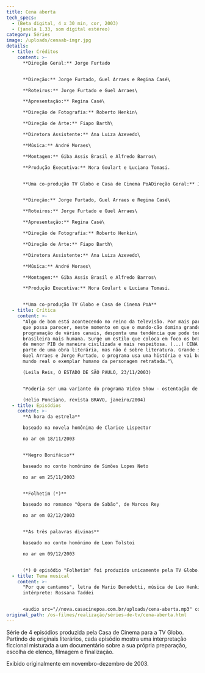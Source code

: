 ```yaml
---
title: Cena aberta
tech_specs:
  - (Beta digital, 4 x 30 min, cor, 2003)
  - (janela 1.33, som digital estéreo)
category: Séries
image: /uploads/cenaab-imgr.jpg
details:
  - title: Créditos
    content: >-
      **Direção Geral:** Jorge Furtado


      **Direção:** Jorge Furtado, Guel Arraes e Regina Casé\

      **Roteiros:** Jorge Furtado e Guel Arraes\

      **Apresentação:** Regina Casé\

      **Direção de Fotografia:** Roberto Henkin\

      **Direção de Arte:** Fiapo Barth\

      **Diretora Assistente:** Ana Luiza Azevedo\

      **Música:** André Moraes\

      **Montagem:** Giba Assis Brasil e Alfredo Barros\

      **Produção Executiva:** Nora Goulart e Luciana Tomasi.


      **Uma co-produção TV Globo e Casa de Cinema PoADireção Geral:** Jorge Furtado


      **Direção:** Jorge Furtado, Guel Arraes e Regina Casé\

      **Roteiros:** Jorge Furtado e Guel Arraes\

      **Apresentação:** Regina Casé\

      **Direção de Fotografia:** Roberto Henkin\

      **Direção de Arte:** Fiapo Barth\

      **Diretora Assistente:** Ana Luiza Azevedo\

      **Música:** André Moraes\

      **Montagem:** Giba Assis Brasil e Alfredo Barros\

      **Produção Executiva:** Nora Goulart e Luciana Tomasi.


      **Uma co-produção TV Globo e Casa de Cinema PoA**
  - title: Crítica
    content: >-
      "Algo de bom está acontecendo no reino da televisão. Por mais paradoxal
      que possa parecer, neste momento em que o mundo-cão domina grande parte da
      programação de vários canais, desponta uma tendência que pode tornar a TV
      brasileira mais humana. Surge um estilo que coloca em foco os brasileiros
      de menor PIB de maneira civilizada e mais respeitosa. (...) CENA ABERTA
      parte de uma obra literária, mas não é sobre literatura. Grande sacada de
      Guel Arraes e Jorge Furtado, o programa usa uma história e vai buscar no
      mundo real o exemplar humano da personagem retratada."\

      (Leila Reis, O ESTADO DE SÃO PAULO, 23/11/2003)


      "Poderia ser uma variante do programa Video Show - ostentação de todo o aparato, arquivo e memória de uma das maiores produtoras de teledramaturgia do mundo -, mas CENA ABERTA vai além disso e se presta a debater obliquamente o imaginário do espectador de TV. (...) Uma das grandes virtudes dessa proposta era não apenas exibir as técnicas, os recursos e o preparo do ator nas gravações, mas também revelar como as expectativas do público podem estar aquém do que o autor imaginara."\

      (Helio Ponciano, revista BRAVO, janeiro/2004)
  - title: Episódios
    content: >-
      **A hora da estrela**

      baseado na novela homônima de Clarice Lispector

      no ar em 18/11/2003


      **Negro Bonifácio**

      baseado no conto homônimo de Simões Lopes Neto

      no ar em 25/11/2003


      **Folhetim (*)**

      baseado no romance "Ópera de Sabão", de Marcos Rey

      no ar em 02/12/2003


      **As três palavras divinas**

      baseado no conto homônimo de Leon Tolstoi

      no ar em 09/12/2003


      (*) O episódio "Folhetim" foi produzido unicamente pela TV Globo. Mais informações no saite [Memória Globo](http://memoriaglobo.globo.com/programas/entretenimento/seriados/cena-aberta.htm).
  - title: Tema musical
    content: >-
      "Por que cantamos", letra de Mario Benedetti, música de Leo Henkin;
      intérprete: Rossana Taddei


      <audio src="//nova.casacinepoa.com.br/uploads/cena-aberta.mp3" controls />
original_path: /os-filmes/realização/séries-de-tv/cena-aberta.html
---
```

Série de 4 episódios produzida pela Casa de Cinema para a TV Globo. Partindo de originais literários, cada episódio mostra uma interpretação ficcional misturada a um documentário sobre a sua própria preparação, escolha de elenco, filmagem e finalização.

Exibido originalmente em novembro-dezembro de 2003.